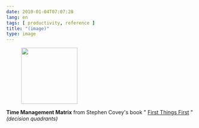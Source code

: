 ```yaml
---
date: 2010-01-04T07:07:28
lang: en
tags: [ productivity, reference ]
title: "(image)"
type: image
---
```


<figure>
<a
href="https://hugo.ferreira.cc/time-management-matrix-from-stephen-coveys-book/attachment/1180/"
rel="attachment"><img
src="/wp-content/uploads/2010/01/tumblr_kvqs211qvf1qz82meo1_r1_1280-150x150.png"
srcset="/wp-content/uploads/2010/01/tumblr_kvqs211qvf1qz82meo1_r1_1280-150x150.png 150w, /wp-content/uploads/2010/01/tumblr_kvqs211qvf1qz82meo1_r1_1280-300x300.png 300w, /wp-content/uploads/2010/01/tumblr_kvqs211qvf1qz82meo1_r1_1280.png 572w"
sizes="(max-width: 150px) 100vw, 150px" width="150" height="150" /></a></figure>

**Time Management Matrix** from Stephen Covey's book " [First Things
First](http://www.amazon.com/exec/obidos/ASIN/0684802031/declutteyourlife/002-0876874-2575229?creative=327641&camp=14573&link_code=as1)
"\
*(decision quadrants)*

